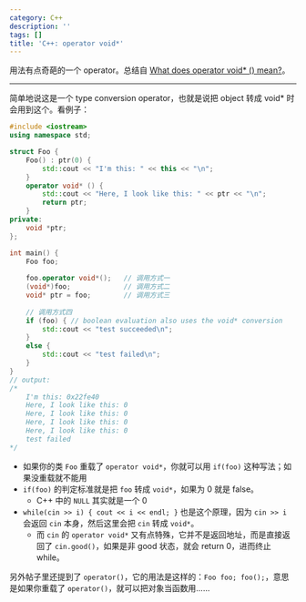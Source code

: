 ```yaml
---
category: C++
description: ''
tags: []
title: 'C++: operator void*'
---
```


用法有点奇葩的一个 operator。总结自 [What does operator void* () mean?](http://stackoverflow.com/questions/18215827/what-does-operator-void-mean)。

----

简单地说这是一个 type conversion operator，也就是说把 object 转成 void* 时会用到这个。看例子：

```cpp
#include <iostream>
using namespace std;

struct Foo {
    Foo() : ptr(0) {
        std::cout << "I'm this: " << this << "\n";
    }
    operator void* () {
        std::cout << "Here, I look like this: " << ptr << "\n";
        return ptr;
    }
private:
    void *ptr;
};

int main() {
    Foo foo;
	
    foo.operator void*();	// 调用方式一
    (void*)foo;				// 调用方式二
    void* ptr = foo;		// 调用方式三
    
	// 调用方式四
    if (foo) { // boolean evaluation also uses the void* conversion
        std::cout << "test succeeded\n";
    }
    else {
        std::cout << "test failed\n";
    }
}
// output: 
/* 
	I'm this: 0x22fe40
	Here, I look like this: 0
	Here, I look like this: 0
	Here, I look like this: 0
	Here, I look like this: 0
	test failed
*/
```

* 如果你的类 `Foo` 重载了 `operator void*`，你就可以用 `if(foo)` 这种写法；如果没重载就不能用
* `if(foo)` 的判定标准就是把 `foo` 转成 `void*`，如果为 0 就是 false。
	- C++ 中的 `NULL` 其实就是一个 0
* `while(cin >> i) { cout << i << endl; }` 也是这个原理，因为 `cin >> i` 会返回 `cin` 本身，然后这里会把 `cin` 转成 `void*`。
	- 而 `cin` 的 `operator void*` 又有点特殊，它并不是返回地址，而是直接返回了 `cin.good()`，如果是非 good 状态，就会 return 0，进而终止 while。

另外帖子里还提到了 `operator()`，它的用法是这样的：`Foo foo; foo();`，意思是如果你重载了 `operator()`，就可以把对象当函数用……
